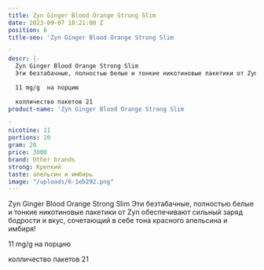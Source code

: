 ```yaml
---
title: Zyn Ginger Blood Orange Strong Slim
date: 2023-09-07 18:21:00 Z
position: 6
title-seo: 'Zyn Ginger Blood Orange Strong Slim

'
descr: |-
  Zyn Ginger Blood Orange Strong Slim
  Эти безтабачные, полностью белые и тонкие никотиновые пакетики от Zyn обеспечивают сильный заряд бодрости и вкус, сочетающий в себе тона красного апельсина и имбиря!

  11 mg/g  на порцию

  колличество пакетов 21
product-name: 'Zyn Ginger Blood Orange Strong Slim

'
nicotine: 11
portions: 20
gram: 20
price: 3000
brand: Other brands
strong: Крепкий
taste: апельсин и имбирь
image: "/uploads/6-1eb292.png"
---
```


Zyn Ginger Blood Orange Strong Slim
Эти безтабачные, полностью белые и тонкие никотиновые пакетики от Zyn обеспечивают сильный заряд бодрости и вкус, сочетающий в себе тона красного апельсина и имбиря!

11 mg/g  на порцию

колличество пакетов 21
